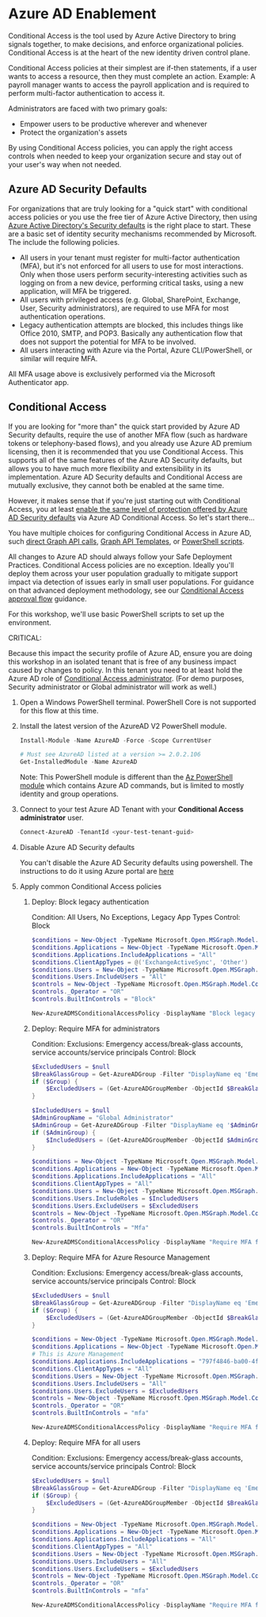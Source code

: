 # Azure AD Enablement

Conditional Access is the tool used by Azure Active Directory to bring signals together, to make decisions, and enforce organizational policies. Conditional Access is at the heart of the new identity driven control plane.

Conditional Access policies at their simplest are if-then statements, if a user wants to access a resource, then they must complete an action. Example: A payroll manager wants to access the payroll application and is required to perform multi-factor authentication to access it.

Administrators are faced with two primary goals:

- Empower users to be productive wherever and whenever
- Protect the organization's assets

By using Conditional Access policies, you can apply the right access controls when needed to keep your organization secure and stay out of your user's way when not needed.

## Azure AD Security Defaults

For organizations that are truly looking for a "quick start" with conditional access policies or you use the free tier of Azure Active Directory, then using [Azure Active Directory's Security defaults](https://docs.microsoft.com/azure/active-directory/fundamentals/concept-fundamentals-security-defaults) is the right place to start. These are a basic set of identity security mechanisms recommended by Microsoft. The include the following policies.

- All users in your tenant must register for multi-factor authentication (MFA), but it's not enforced for all users to use for most interactions. Only when those users perform security-interesting activities such as logging on from a new device, performing critical tasks, using a new application, will MFA be triggered.
- All users with privileged access (e.g. Global, SharePoint, Exchange, User, Security administrators), are required to use MFA for most authentication operations.
- Legacy authentication attempts are blocked, this includes things like Office 2010, SMTP, and POP3. Basically any authentication flow that does not support the potential for MFA to be involved.
- All users interacting with Azure via the Portal, Azure CLI/PowerShell, or similar will require MFA.

All MFA usage above is exclusively performed via the Microsoft Authenticator app.

## Conditional Access

If you are looking for "more than" the quick start provided by Azure AD Security defaults, require the use of another MFA flow (such as hardware tokens or telephony-based flows), and you already use Azure AD premium licensing, then it is recommended that you use Conditional Access. This supports all of the same features of the Azure AD Security defaults, but allows you to have much more flexibility and extensibility in its implementation. Azure AD Security defaults and Conditional Access are mutually exclusive, they cannot both be enabled at the same time.

However, it makes sense that if you're just starting out with Conditional Access, you at least [enable the same level of protection offered by Azure AD Security defaults](https://docs.microsoft.com/azure/active-directory/conditional-access/concept-conditional-access-policy-common) via Azure AD Conditional Access.  So let's start there...

You have multiple choices for configuring Conditional Access in Azure AD, such [direct Graph API calls](https://github.com/Azure-Samples/azure-ad-conditional-access-apis/tree/main/01-configure/graphapi), [Graph API Templates](https://github.com/Azure-Samples/azure-ad-conditional-access-apis/tree/main/01-configure/templates), or [PowerShell scripts](https://github.com/Azure-Samples/azure-ad-conditional-access-apis/tree/main/01-configure/powershell).

All changes to Azure AD should always follow your Safe Deployment Practices. Conditional Access policies are no exception. Ideally you'll deploy them across your user population gradually to mitigate support impact via detection of issues early in small user populations. For guidance on that advanced deployment methodology, see our [Conditional Access approval flow](https://github.com/Azure-Samples/azure-ad-conditional-access-apis/tree/main/03-deploy) guidance.

For this workshop, we'll use basic PowerShell scripts to set up the environment.

CRITICAL:

Because this impact the security profile of Azure AD, ensure you are doing this workshop in an isolated tenant that is free of any business impact caused by changes to policy. In this tenant you need to at least hold the Azure AD role of [Conditional Access administrator](https://docs.microsoft.com/azure/active-directory/roles/permissions-reference#conditional-access-administrator). (For demo purposes, Security administrator or Global administrator will work as well.)

1. Open a Windows PowerShell terminal.  PowerShell Core is not supported for this flow at this time.

1. Install the latest version of the AzureAD V2 PowerShell module.

   ```powershell
   Install-Module -Name AzureAD -Force -Scope CurrentUser

   # Must see AzureAD listed at a version >= 2.0.2.106
   Get-InstalledModule -Name AzureAD
   ```

   Note: This PowerShell module is different than the [Az PowerShell module](https://docs.microsoft.com/powershell/module/az.resources/?view=azps-4.8.0#active-directory) which contains Azure AD commands, but is limited to mostly identity and group operations.

1. Connect to your test Azure AD Tenant with your **Conditional Access administrator** user.

   ```powershell
   Connect-AzureAD -TenantId <your-test-tenant-guid>
   ```

1. Disable Azure AD Security defaults

   You can't disable the Azure AD Security defaults using powershell. The instructions to do it using Azure portal are [here](https://docs.microsoft.com/azure/active-directory/fundamentals/concept-fundamentals-security-defaults#disabling-security-defaults)

1. Apply common Conditional Access policies

   1. Deploy: Block legacy authentication

      Condition: All Users, No Exceptions, Legacy App Types
      Control: Block

      ```powershell
      $conditions = New-Object -TypeName Microsoft.Open.MSGraph.Model.ConditionalAccessConditionSet
      $conditions.Applications = New-Object -TypeName Microsoft.Open.MSGraph.Model.ConditionalAccessApplicationCondition
      $conditions.Applications.IncludeApplications = "All"
      $conditions.ClientAppTypes = @('ExchangeActiveSync', 'Other')
      $conditions.Users = New-Object -TypeName Microsoft.Open.MSGraph.Model.ConditionalAccessUserCondition
      $conditions.Users.IncludeUsers = "All"
      $controls = New-Object -TypeName Microsoft.Open.MSGraph.Model.ConditionalAccessGrantControls
      $controls._Operator = "OR"
      $controls.BuiltInControls = "Block"

      New-AzureADMSConditionalAccessPolicy -DisplayName "Block legacy authentication" -State "enabledForReportingButNotEnforced" -Conditions $conditions -GrantControls $controls
      ```

   1. Deploy: Require MFA for administrators

      Condition:
      Exclusions: Emergency access/break-glass accounts, service accounts/service principals
      Control: Block

      ```powershell
      $ExcludedUsers = $null
      $BreakGlassGroup = Get-AzureADGroup -Filter "DisplayName eq 'Emergency Access Accounts'"
      if ($Group) {
          $ExcludedUsers = (Get-AzureADGroupMember -ObjectId $BreakGlassGroup.ObjectId).UserPrincipalName
      }

      $IncludedUsers = $null
      $AdminGroupName = "Global Administrator"
      $AdminGroup = Get-AzureADGroup -Filter "DisplayName eq '$AdminGroupName'"
      if ($AdminGroup) {
          $IncludedUsers = (Get-AzureADGroupMember -ObjectId $AdminGroup.ObjectId).UserPrincipalName
      }

      $conditions = New-Object -TypeName Microsoft.Open.MSGraph.Model.ConditionalAccessConditionSet
      $conditions.Applications = New-Object -TypeName Microsoft.Open.MSGraph.Model.ConditionalAccessApplicationCondition
      $conditions.Applications.IncludeApplications = "All"
      $conditions.ClientAppTypes = "All"
      $conditions.Users = New-Object -TypeName Microsoft.Open.MSGraph.Model.ConditionalAccessUserCondition
      $conditions.Users.IncludeRoles = $IncludedUsers
      $conditions.Users.ExcludeUsers = $ExcludedUsers
      $controls = New-Object -TypeName Microsoft.Open.MSGraph.Model.ConditionalAccessGrantControls
      $controls._Operator = "OR"
      $controls.BuiltInControls = "Mfa"

      New-AzureADMSConditionalAccessPolicy -DisplayName "Require MFA for administrators" -State "enabledForReportingButNotEnforced" -Conditions $conditions -GrantControls $controls
      ```

   1. Deploy: Require MFA for Azure Resource Management

      Condition:
      Exclusions: Emergency access/break-glass accounts, service accounts/service principals
      Control: Block

      ```powershell
      $ExcludedUsers = $null
      $BreakGlassGroup = Get-AzureADGroup -Filter "DisplayName eq 'Emergency Access Accounts'"
      if ($Group) {
          $ExcludedUsers = (Get-AzureADGroupMember -ObjectId $BreakGlassGroup.ObjectId).UserPrincipalName
      }

      $conditions = New-Object -TypeName Microsoft.Open.MSGraph.Model.ConditionalAccessConditionSet
      $conditions.Applications = New-Object -TypeName Microsoft.Open.MSGraph.Model.ConditionalAccessApplicationCondition
      # This is Azure Management
      $conditions.Applications.IncludeApplications = "797f4846-ba00-4fd7-ba43-dac1f8f63013"
      $conditions.ClientAppTypes = "All"
      $conditions.Users = New-Object -TypeName Microsoft.Open.MSGraph.Model.ConditionalAccessUserCondition
      $conditions.Users.IncludeUsers = "All"
      $conditions.Users.ExcludeUsers = $ExcludedUsers
      $controls = New-Object -TypeName Microsoft.Open.MSGraph.Model.ConditionalAccessGrantControls
      $controls._Operator = "OR"
      $controls.BuiltInControls = "mfa"

      New-AzureADMSConditionalAccessPolicy -DisplayName "Require MFA for Azure Resource Management" -State "enabledForReportingButNotEnforced" -Conditions $conditions -GrantControls $controls
      ```

   1. Deploy: Require MFA for all users

      Condition:
      Exclusions: Emergency access/break-glass accounts, service accounts/service principals
      Control: Block

      ```powershell
      $ExcludedUsers = $null
      $BreakGlassGroup = Get-AzureADGroup -Filter "DisplayName eq 'Emergency Access Accounts'"
      if ($Group) {
          $ExcludedUsers = (Get-AzureADGroupMember -ObjectId $BreakGlassGroup.ObjectId).UserPrincipalName
      }

      $conditions = New-Object -TypeName Microsoft.Open.MSGraph.Model.ConditionalAccessConditionSet
      $conditions.Applications = New-Object -TypeName Microsoft.Open.MSGraph.Model.ConditionalAccessApplicationCondition
      $conditions.Applications.IncludeApplications = "All"
      $conditions.ClientAppTypes = "All"
      $conditions.Users = New-Object -TypeName Microsoft.Open.MSGraph.Model.ConditionalAccessUserCondition
      $conditions.Users.IncludeUsers = "All"
      $conditions.Users.ExcludeUsers = $ExcludedUsers
      $controls = New-Object -TypeName Microsoft.Open.MSGraph.Model.ConditionalAccessGrantControls
      $controls._Operator = "OR"
      $controls.BuiltInControls = "mfa"

      New-AzureADMSConditionalAccessPolicy -DisplayName "Require MFA for all users" -State "enabledForReportingButNotEnforced" -Conditions $conditions -GrantControls $controls
      ```
